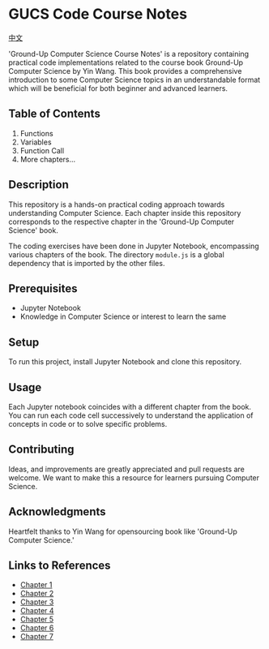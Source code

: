 # GUCS Code Course Notes

[中文](README-zh.md)

'Ground-Up Computer Science Course Notes' is a repository containing practical code implementations related to the course book Ground-Up Computer Science by Yin Wang. This book provides a comprehensive introduction to some Computer Science topics in an understandable format which will be beneficial for both beginner and advanced learners.

## Table of Contents
 1. Functions
 2. Variables
 3. Function Call
 4. More chapters...

## Description
This repository is a hands-on practical coding approach towards understanding Computer Science. Each chapter inside this repository corresponds to the respective chapter in the 'Ground-Up Computer Science' book.

The coding exercises have been done in Jupyter Notebook, encompassing various chapters of the book. The directory `module.js` is a global dependency that is imported by the other files.

## Prerequisites
- Jupyter Notebook
- Knowledge in Computer Science or interest to learn the same

## Setup
To run this project, install Jupyter Notebook and clone this repository.

## Usage
Each Jupyter notebook coincides with a different chapter from the book. You can run each code cell successively to understand the application of concepts in code or to solve specific problems.

## Contributing
Ideas, and improvements are greatly appreciated and pull requests are welcome. We want to make this a resource for learners pursuing Computer Science.

## Acknowledgments
Heartfelt thanks to Yin Wang for opensourcing book like 'Ground-Up Computer Science.'

## Links to References 
- [Chapter 1](https://www.yinwang.org/resources/gucs-sample-chapter1.pdf)
- [Chapter 2](https://www.yinwang.org/resources/gucs-sample-chapter2.pdf)
- [Chapter 3](https://www.yinwang.org/resources/gucs-sample-chapter3.pdf)
- [Chapter 4](https://www.yinwang.org/resources/gucs-sample-chapter4.pdf)
- [Chapter 5](https://www.yinwang.org/resources/gucs-sample-chapter5.pdf)
- [Chapter 6](https://www.yinwang.org/resources/gucs-sample-chapter6.pdf)
- [Chapter 7](https://www.yinwang.org/resources/gucs-sample-chapter7.pdf)